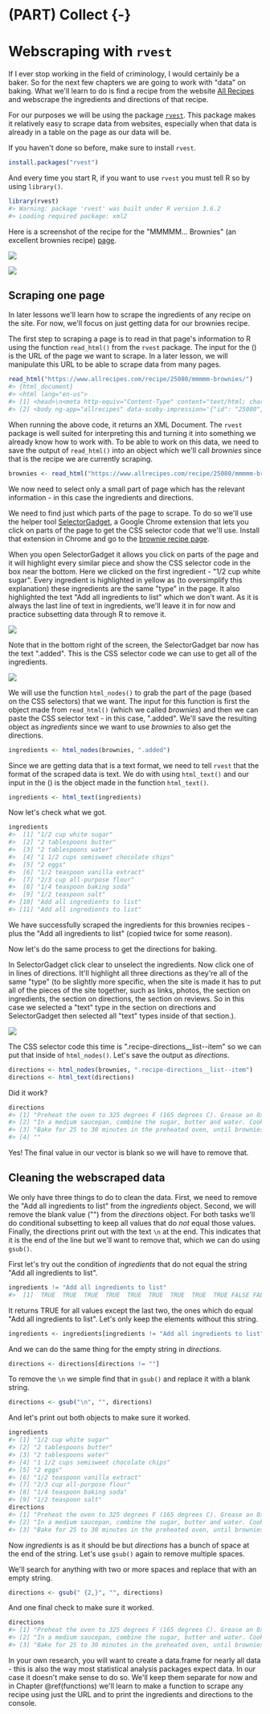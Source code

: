 
# (PART) Collect {-}

# Webscraping with `rvest`

If I ever stop working in the field of criminology, I would certainly be a baker. So for the next few chapters we are going to work with "data" on baking. What we'll learn to do is find a recipe from the website [All Recipes](https://www.allrecipes.com/) and webscrape the ingredients and directions of that recipe.     

For our purposes we will be using the package [`rvest`](https://github.com/tidyverse/rvest). This package makes it relatively easy to scrape data from websites, especially when that data is already in a table on the page as our data will be.

If you haven't done so before, make sure to install `rvest`.


```r
install.packages("rvest")
```

And every time you start R, if you want to use `rvest` you must tell R so by using `library()`.


```r
library(rvest)
#> Warning: package 'rvest' was built under R version 3.6.2
#> Loading required package: xml2
```

Here is a screenshot of the recipe for the "MMMMM... Brownies" (an excellent brownies recipe) [page](https://www.allrecipes.com/recipe/25080/mmmmm-brownies/?internalSource=hub%20recipe&referringContentType=Search).

![](images/brownies_1.PNG)

![](images/brownies_2.PNG)


## Scraping one page

In later lessons we'll learn how to scrape the ingredients of any recipe on the site. For now, we'll focus on just getting data for our brownies recipe.

The first step to scraping a page is to read in that page's information to R using the function `read_html()` from the `rvest` package. The input for the () is the URL of the page we want to scrape. In a later lesson, we will manipulate this URL to be able to scrape data from many pages. 


```r
read_html("https://www.allrecipes.com/recipe/25080/mmmmm-brownies/")
#> {html_document}
#> <html lang="en-us">
#> [1] <head>\n<meta http-equiv="Content-Type" content="text/html; charset=UTF-8 ...
#> [2] <body ng-app="allrecipes" data-scoby-impression='{"id": "25080", "eventTy ...
```

When running the above code, it returns an XML Document. The `rvest` package is well suited for interpreting this and turning it into something we already know how to work with. To be able to work on this data, we need to save the output of `read_html()` into an object which we'll call *brownies* since that is the recipe we are currently scraping. 


```r
brownies <- read_html("https://www.allrecipes.com/recipe/25080/mmmmm-brownies/")
```

We now need to select only a small part of page which has the relevant information - in this case the ingredients and directions.

We need to find just which parts of the page to scrape. To do so we'll use the helper tool [SelectorGadget](https://selectorgadget.com/), a Google Chrome extension that lets you click on parts of the page to get the CSS selector code that we'll use. Install that extension in Chrome and go to the [brownie recipe page](https://www.allrecipes.com/recipe/25080/mmmmm-brownies/?internalSource=hub%20recipe&referringContentType=Search).

When you open SelectorGadget it allows you click on parts of the page and it will highlight every similar piece and show the CSS selector code in the box near the bottom. Here we clicked on the first ingredient - "1/2 cup white sugar". Every ingredient is highlighted in yellow as (to oversimplify this explanation) these ingredients are the same "type" in the page. It also highlighted the text "Add all ingredients to list" which we don't want. As it is always the last line of text in ingredients, we'll leave it in for now and practice subsetting data through R to remove it.

![](images/brownies_3.PNG)

Note that in the bottom right of the screen, the SelectorGadget bar now has the text ".added". This is the CSS selector code we can use to get all of the ingredients. 

![](images/brownies_4.PNG)

We will use the function `html_nodes()` to grab the part of the page (based on the CSS selectors) that we want. The input for this function is first the object made from `read_html()` (which we called *brownies*) and then we can paste the CSS selector text - in this case, ".added". We'll save the resulting object as *ingredients* since we want to use *brownies* to also get the directions. 


```r
ingredients <- html_nodes(brownies, ".added")
```

Since we are getting data that is a text format, we need to tell `rvest` that the format of the scraped data is text. We do with using `html_text()` and our input in the () is the object made in the function `html_text()`.  


```r
ingredients <- html_text(ingredients)
```

Now let's check what we got. 


```r
ingredients
#>  [1] "1/2 cup white sugar"                 
#>  [2] "2 tablespoons butter"                
#>  [3] "2 tablespoons water"                 
#>  [4] "1 1/2 cups semisweet chocolate chips"
#>  [5] "2 eggs"                              
#>  [6] "1/2 teaspoon vanilla extract"        
#>  [7] "2/3 cup all-purpose flour"           
#>  [8] "1/4 teaspoon baking soda"            
#>  [9] "1/2 teaspoon salt"                   
#> [10] "Add all ingredients to list"         
#> [11] "Add all ingredients to list"
```

We have successfully scraped the ingredients for this brownies recipes - plus the "Add all ingredients to list" (copied twice for some reason). 

Now let's do the same process to get the directions for baking. 

In SelectorGadget click clear to unselect the ingredients. Now click one of in lines of directions. It'll highlight all three directions as they're all of the same "type" (to be slightly more specific, when the site is made it has to put all of the pieces of the site together, such as links, photos, the section on ingredients, the section on directions, the section on reviews. So in this case we selected a "text" type in the section on directions and SelectorGadget then selected all "text" types inside of that section.). 

![](images/brownies_5.PNG)

The CSS selector code this time is ".recipe-directions__list--item" so we can put that inside of `html_nodes()`. Let's save the output as *directions*.


```r
directions <- html_nodes(brownies, ".recipe-directions__list--item")
directions <- html_text(directions)
```

Did it work?


```r
directions
#> [1] "Preheat the oven to 325 degrees F (165 degrees C). Grease an 8x8 inch square pan.\n                            "                                                                                                                                                                                                                                
#> [2] "In a medium saucepan, combine the sugar, butter and water. Cook over medium heat until boiling. Remove from heat and stir in chocolate chips until melted and smooth. Mix in the eggs and vanilla. Combine the flour, baking soda and salt; stir into the chocolate mixture. Spread evenly into the prepared pan.\n                            "
#> [3] "Bake for 25 to 30 minutes in the preheated oven, until brownies set up. Do not overbake! Cool in pan and cut into squares.\n                            "                                                                                                                                                                                       
#> [4] ""
```

Yes! The final value in our vector is blank so we will have to remove that. 

## Cleaning the webscraped data

We only have three things to do to clean the data. First, we need to remove the "Add all ingredients to list" from the *ingredients* object. Second, we will remove the blank value ("") from the *directions* object. For both tasks we'll do conditional subsetting to keep all values that do *not* equal those values. Finally, the directions print out with the text `\n` at the end. This indicates that it is the end of the line but we'll want to remove that, which we can do using `gsub()`. 

First let's try out the condition of *ingredients* that do not equal the string "Add all ingredients to list".


```r
ingredients != "Add all ingredients to list"
#>  [1]  TRUE  TRUE  TRUE  TRUE  TRUE  TRUE  TRUE  TRUE  TRUE FALSE FALSE
```

It returns TRUE for all values except the last two, the ones which do equal "Add all ingredients to list". Let's only keep the elements without this string. 


```r
ingredients <- ingredients[ingredients != "Add all ingredients to list"]
```

And we can do the same thing for the empty string in *directions*.


```r
directions <- directions[directions != ""]
```

To remove the `\n` we simple find that in `gsub()` and replace it with a blank string. 


```r
directions <- gsub("\n", "", directions)
```

And let's print out both objects to make sure it worked. 


```r
ingredients
#> [1] "1/2 cup white sugar"                 
#> [2] "2 tablespoons butter"                
#> [3] "2 tablespoons water"                 
#> [4] "1 1/2 cups semisweet chocolate chips"
#> [5] "2 eggs"                              
#> [6] "1/2 teaspoon vanilla extract"        
#> [7] "2/3 cup all-purpose flour"           
#> [8] "1/4 teaspoon baking soda"            
#> [9] "1/2 teaspoon salt"
directions
#> [1] "Preheat the oven to 325 degrees F (165 degrees C). Grease an 8x8 inch square pan.                            "                                                                                                                                                                                                                                
#> [2] "In a medium saucepan, combine the sugar, butter and water. Cook over medium heat until boiling. Remove from heat and stir in chocolate chips until melted and smooth. Mix in the eggs and vanilla. Combine the flour, baking soda and salt; stir into the chocolate mixture. Spread evenly into the prepared pan.                            "
#> [3] "Bake for 25 to 30 minutes in the preheated oven, until brownies set up. Do not overbake! Cool in pan and cut into squares.                            "
```

Now *ingredients* is as it should be but *directions* has a bunch of space at the end of the string. Let's use `gsub()` again to remove multiple spaces.

We'll search for anything with two or more spaces and replace that with an empty string.


```r
directions <- gsub(" {2,}", "", directions)
```

And one final check to make sure it worked.


```r
directions
#> [1] "Preheat the oven to 325 degrees F (165 degrees C). Grease an 8x8 inch square pan."                                                                                                                                                                                                                                
#> [2] "In a medium saucepan, combine the sugar, butter and water. Cook over medium heat until boiling. Remove from heat and stir in chocolate chips until melted and smooth. Mix in the eggs and vanilla. Combine the flour, baking soda and salt; stir into the chocolate mixture. Spread evenly into the prepared pan."
#> [3] "Bake for 25 to 30 minutes in the preheated oven, until brownies set up. Do not overbake! Cool in pan and cut into squares."
```


In your own research, you will want to create a data.frame for nearly all data - this is also the way most statistical analysis packages expect data. In our case it doesn't make sense to do so. We'll keep them separate for now and in Chapter \@ref(functions) we'll learn to make a function to scrape any recipe using just the URL and to print the ingredients and directions to the console.  
